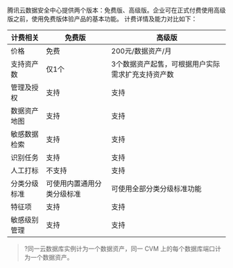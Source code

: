 腾讯云数据安全中心提供两个版本：免费版、高级版。企业可在正式付费使用高级版之前，使用免费版体验产品的基本功能。
计费详情及能力对比如下：

| **计费相关** | **免费版**                 | **高级版**                                        |
| ------------ | -------------------------- | ------------------------------------------------- |
| 价格         | 免费                       | 200元/数据资产/月                                 |
| 支持资产数   | 仅1个                      | 3个数据资产起售，可根据用户实际需求扩充支持资产数 |
| 管理及授权   | 支持                       | 支持                                              |
| 数据资产地图 | 支持                       | 支持                                              |
| 敏感数据检索 | 支持                       | 支持                                              |
| 识别任务     | 支持                       | 支持                                              |
| 人工打标     | 不支持                     | 支持                                              |
| 分类分级标准 | 可使用内置通用分类分级标准 | 可使用全部分类分级标准功能                        |
| 特征项       | 支持                       | 支持                                              |
| 敏感级别管理 | 支持                       | 支持                                              |

>?同一云数据库实例计为一个数据资产，同一 CVM 上的每个数据库端口计为一个数据资产。

